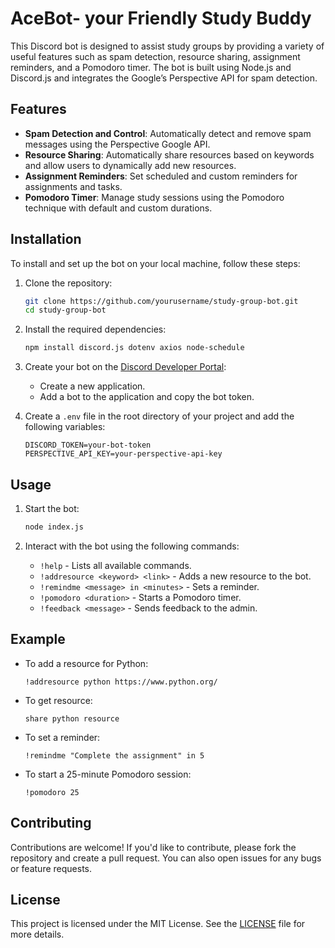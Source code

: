 # AceBot- your Friendly Study Buddy

This Discord bot is designed to assist study groups by providing a variety of useful features such as spam detection, resource sharing, assignment reminders, and a Pomodoro timer. The bot is built using Node.js and Discord.js and integrates the Google’s Perspective API for spam detection.

## Features

- **Spam Detection and Control**: Automatically detect and remove spam messages using the Perspective Google API.
- **Resource Sharing**: Automatically share resources based on keywords and allow users to dynamically add new resources.
- **Assignment Reminders**: Set scheduled and custom reminders for assignments and tasks.
- **Pomodoro Timer**: Manage study sessions using the Pomodoro technique with default and custom durations.

## Installation

To install and set up the bot on your local machine, follow these steps:

1. Clone the repository:

   ```bash
   git clone https://github.com/yourusername/study-group-bot.git
   cd study-group-bot
   ```

2. Install the required dependencies:

   ```bash
   npm install discord.js dotenv axios node-schedule
   ```

3. Create your bot on the [Discord Developer Portal](https://discord.com/developers/applications):

   - Create a new application.
   - Add a bot to the application and copy the bot token.

4. Create a `.env` file in the root directory of your project and add the following variables:

   ```plaintext
   DISCORD_TOKEN=your-bot-token
   PERSPECTIVE_API_KEY=your-perspective-api-key
   ```

## Usage

1. Start the bot:

   ```bash
   node index.js
   ```

2. Interact with the bot using the following commands:

   - `!help` - Lists all available commands.
   - `!addresource <keyword> <link>` - Adds a new resource to the bot.
   - `!remindme <message> in <minutes>` - Sets a reminder.
   - `!pomodoro <duration>` - Starts a Pomodoro timer.
   - `!feedback <message>` - Sends feedback to the admin.

## Example

- To add a resource for Python:

  ```
  !addresource python https://www.python.org/
  ```
- To get resource:

  ```
  share python resource
  ```

- To set a reminder:

  ```
  !remindme "Complete the assignment" in 5
  ```

- To start a 25-minute Pomodoro session:

  ```
  !pomodoro 25
  ```

## Contributing

Contributions are welcome! If you'd like to contribute, please fork the repository and create a pull request. You can also open issues for any bugs or feature requests.

## License

This project is licensed under the MIT License. See the [LICENSE](LICENSE) file for more details.